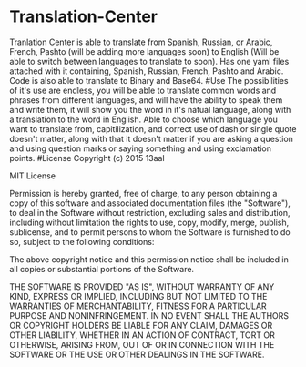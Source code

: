 # Translation-Center
Tranlation Center is able to translate from Spanish, Russian, or Arabic, French, Pashto (will be adding more languages soon) to English (Will be able to switch between languages to translate to soon). Has one yaml files attached with it containing, Spanish, Russian, French, Pashto and Arabic. Code is also able to translate to Binary and Base64.
#Use
The possibilities of it's use are endless, you will be able to translate common words and phrases from different languages, and will have the ability to speak them and write them, it will show you the word in it's natual language, along with a translation to the word in English. Able to choose which language you want to translate from, capitilization, and correct use of dash or single quote doesn't matter, along with that it doesn't matter if you are asking a question and using question marks or saying something and using exclamation points.
#License
Copyright (c) 2015 13aal

MIT License

Permission is hereby granted, free of charge, to any person obtaining
a copy of this software and associated documentation files (the
"Software"), to deal in the Software without restriction, excluding sales and distribution,
including without limitation the rights to use, copy, modify, merge, publish, sublicense, 
and to permit persons to whom the Software is furnished
to do so, subject to the following conditions:

The above copyright notice and this permission notice shall be
included in all copies or substantial portions of the Software.

THE SOFTWARE IS PROVIDED "AS IS", WITHOUT WARRANTY OF ANY KIND,
EXPRESS OR IMPLIED, INCLUDING BUT NOT LIMITED TO THE WARRANTIES OF
MERCHANTABILITY, FITNESS FOR A PARTICULAR PURPOSE AND
NONINFRINGEMENT. IN NO EVENT SHALL THE AUTHORS OR COPYRIGHT HOLDERS BE
LIABLE FOR ANY CLAIM, DAMAGES OR OTHER LIABILITY, WHETHER IN AN ACTION
OF CONTRACT, TORT OR OTHERWISE, ARISING FROM, OUT OF OR IN CONNECTION
WITH THE SOFTWARE OR THE USE OR OTHER DEALINGS IN THE SOFTWARE.
